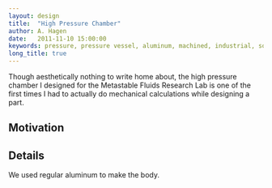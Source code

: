 ```yaml
---
layout: design
title:  "High Pressure Chamber"
author: A. Hagen
date:   2011-11-10 15:00:00
keywords: pressure, pressure vessel, aluminum, machined, industrial, solidworks
long_title: true
---
```


Though aesthetically nothing to write home about, the high pressure chamber I
designed for the Metastable Fluids Research Lab is one of the first times I had
to actually do mechanical calculations while designing a part.

## Motivation

## Details

We used regular aluminum to make the body.
